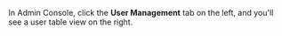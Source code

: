 In Admin Console, click the **User Management** tab on the left, and you'll see a user table view on the right.
